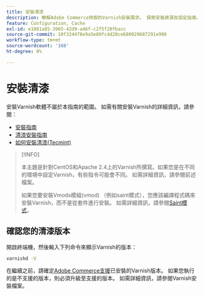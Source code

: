 ```yaml
---
title: 安裝清漆
description: 瞭解Adobe Commerce快取的Varnish安裝需求。 探索安裝資源及設定指南。
feature: Configuration, Cache
exl-id: e1881a85-3965-42d9-a46f-c2f5f20fbacc
source-git-commit: 10f324478e9a5e80fc4d28ce680929687291e990
workflow-type: tm+mt
source-wordcount: '168'
ht-degree: 0%

---
```


# 安裝清漆

安裝Varnish軟體不屬於本指南的範圍。 如需有關安裝Varnish的詳細資訊，請參閱：

- [安裝指南](https://www.varnish-software.com/developers/tutorials/installing-varnish-ubuntu/)
- [清漆安裝指南](https://www.varnish-cache.org/docs)
- [如何安裝清漆(Tecmint)](https://www.tecmint.com/install-varnish-cache-web-accelerator/)

>[!INFO]
>
>本主題是針對CentOS和Apache 2.4上的Varnish所撰寫。如果您是在不同的環境中設定Varnish，有些指令可能會不同。 如需詳細資訊，請參閱前述檔案。
>
>如果您要安裝Vmods模組(vmod) （例如saint模式），您應該編譯程式碼來安裝Varnish，而不是從套件進行安裝。 如需詳細資訊，請參閱[Saint模式](config-varnish-advanced.md#saint-mode)。

## 確認您的清漆版本

開啟終端機，然後輸入下列命令來顯示Varnish的版本：

```bash
varnishd -V
```

在繼續之前，請確定[Adobe Commerce支援](../../installation/system-requirements.md)已安裝的Varnish版本。 如果您執行的是不支援的版本，則必須升級至支援的版本。 如需詳細資訊，請參閱Varnish安裝檔案。
